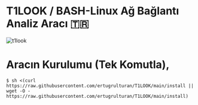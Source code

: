 # T1LOOK / BASH-Linux Ağ Bağlantı Analiz Aracı 🇹🇷

![t1look](https://1.bp.blogspot.com/-AJI4Eu16ii0/X8-y2qRyTpI/AAAAAAAABPw/eWrJtZ0bBXc24GxkFFVES7aS1qxo8qvUwCLcBGAsYHQ/s924/Ekran%2Bg%25C3%25B6r%25C3%25BCnt%25C3%25BCs%25C3%25BC_2020-12-08_20-06-35.png)

# Aracın Kurulumu (Tek Komutla),
`$ sh <(curl https://raw.githubusercontent.com/ertugrulturan/T1LOOK/main/install || wget -O - https://raw.githubusercontent.com/ertugrulturan/T1LOOK/main/install)`
